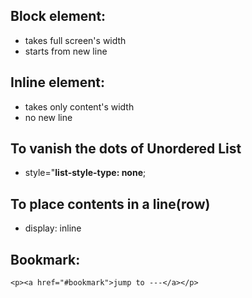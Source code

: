 ## Block element:
- takes full screen's width
- starts from new line

## Inline element:
- takes only content's width
- no new line


## To vanish the dots of Unordered List
- style="**list-style-type: none**;


## To place contents in a line(row)
- display: inline 

## Bookmark:
    <p><a href="#bookmark">jump to ---</a></p>